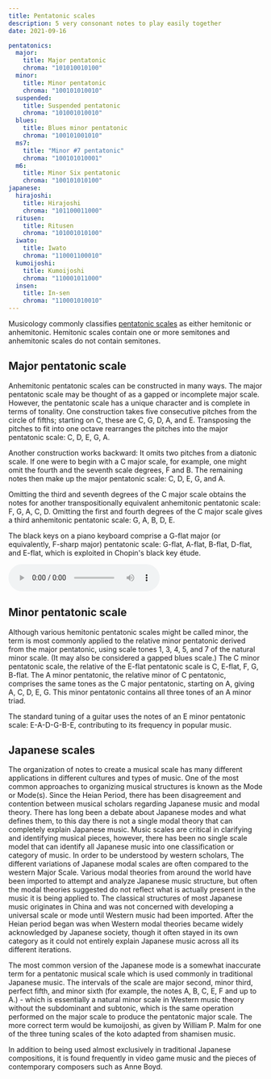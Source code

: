 ```yaml
---
title: Pentatonic scales
description: 5 very consonant notes to play easily together
date: 2021-09-16

pentatonics:
  major:
    title: Major pentatonic
    chroma: "101010010100"
  minor:
    title: Minor pentatonic
    chroma: "100101010010"
  suspended:
    title: Suspended pentatonic
    chroma: "101001010010"
  blues:
    title: Blues minor pentatonic
    chroma: "100101001010"
  ms7:
    title: "Minor #7 pentatonic"
    chroma: "100101010001"
  m6:
    title: Minor Six pentatonic
    chroma: "100101010100"
japanese:
  hirajoshi:
    title: Hirajoshi
    chroma: "101100011000"
  ritusen:
    title: Ritusen
    chroma: "101001010100"
  iwato:
    title: Iwato
    chroma: "110001100010"
  kumoijoshi:
    title: Kumoijoshi
    chroma: "110001011000"
  insen:
    title: In-sen
    chroma: "110001010010"
---
```


Musicology commonly classifies [pentatonic scales](https://en.wikipedia.org/wiki/Pentatonic_scale) as either hemitonic or anhemitonic. Hemitonic scales contain one or more semitones and anhemitonic scales do not contain semitones.

## Major pentatonic scale

Anhemitonic pentatonic scales can be constructed in many ways. The major pentatonic scale may be thought of as a gapped or incomplete major scale. However, the pentatonic scale has a unique character and is complete in terms of tonality. One construction takes five consecutive pitches from the circle of fifths; starting on C, these are C, G, D, A, and E. Transposing the pitches to fit into one octave rearranges the pitches into the major pentatonic scale: C, D, E, G, A.

Another construction works backward: It omits two pitches from a diatonic scale. If one were to begin with a C major scale, for example, one might omit the fourth and the seventh scale degrees, F and B. The remaining notes then make up the major pentatonic scale: C, D, E, G, and A.

Omitting the third and seventh degrees of the C major scale obtains the notes for another transpositionally equivalent anhemitonic pentatonic scale: F, G, A, C, D. Omitting the first and fourth degrees of the C major scale gives a third anhemitonic pentatonic scale: G, A, B, D, E.

The black keys on a piano keyboard comprise a G-flat major (or equivalently, F-sharp major) pentatonic scale: G-flat, A-flat, B-flat, D-flat, and E-flat, which is exploited in Chopin's black key étude.

<audio class="my-4" controls>
<source src="/audio/Frederic_Chopin_-_Opus_10_-_Twelve_Grand_Etudes_-_G_Flat_Major.mp3" type="audio/mpeg">
</audio>

## Minor pentatonic scale

Although various hemitonic pentatonic scales might be called minor, the term is most commonly applied to the relative minor pentatonic derived from the major pentatonic, using scale tones 1, 3, 4, 5, and 7 of the natural minor scale. (It may also be considered a gapped blues scale.) The C minor pentatonic scale, the relative of the E-flat pentatonic scale is C, E-flat, F, G, B-flat. The A minor pentatonic, the relative minor of C pentatonic, comprises the same tones as the C major pentatonic, starting on A, giving A, C, D, E, G. This minor pentatonic contains all three tones of an A minor triad.

The standard tuning of a guitar uses the notes of an E minor pentatonic scale: E-A-D-G-B-E, contributing to its frequency in popular music.

<chroma-profile-collection :collection="$frontmatter.pentatonics" />

## Japanese scales

The organization of notes to create a musical scale has many different applications in different cultures and types of music. One of the most common approaches to organizing musical structures is known as the Mode or Mode(s). Since the Heian Period, there has been disagreement and contention between musical scholars regarding Japanese music and modal theory. There has long been a debate about Japanese modes and what defines them, to this day there is not a single modal theory that can completely explain Japanese music. Music scales are critical in clarifying and identifying musical pieces, however, there has been no single scale model that can identify all Japanese music into one classification or category of music. In order to be understood by western scholars, The different variations of Japanese modal scales are often compared to the western Major Scale. Various modal theories from around the world have been imported to attempt and analyze Japanese music structure, but often the modal theories suggested do not reflect what is actually present in the music it is being applied to. The classical structures of most Japanese music originates in China and was not concerned with developing a universal scale or mode until Western music had been imported. After the Heian period began was when Western modal theories became widely acknowledged by Japanese society, though it often stayed in its own category as it could not entirely explain Japanese music across all its different iterations.

The most common version of the Japanese mode is a somewhat inaccurate term for a pentatonic musical scale which is used commonly in traditional Japanese music. The intervals of the scale are major second, minor third, perfect fifth, and minor sixth (for example, the notes A, B, C, E, F and up to A.) - which is essentially a natural minor scale in Western music theory without the subdominant and subtonic, which is the same operation performed on the major scale to produce the pentatonic major scale. The more correct term would be kumoijoshi, as given by William P. Malm for one of the three tuning scales of the koto adapted from shamisen music.

In addition to being used almost exclusively in traditional Japanese compositions, it is found frequently in video game music and the pieces of contemporary composers such as Anne Boyd.

<chroma-profile-collection :collection="$frontmatter.japanese" />
